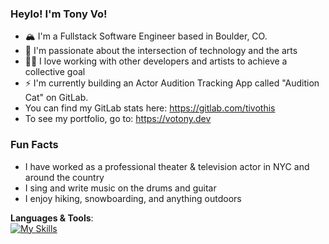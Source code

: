 ### Heylo! I'm Tony Vo!

- 🏔️ I'm a Fullstack Software Engineer based in Boulder, CO. 
- 👾 I'm passionate about the intersection of technology and the arts 
- 🙌🏾 I love working with other developers and artists to achieve a collective goal
- ⚡️ I'm currently building an Actor Audition Tracking App called "Audition Cat" on GitLab.
- You can find my GitLab stats here: https://gitlab.com/tivothis
- To see my portfolio, go to: https://votony.dev


### Fun Facts
- I have worked as a professional theater & television actor in NYC and around the country 
- I sing and write music on the drums and guitar
- I enjoy hiking, snowboarding, and anything outdoors


**Languages & Tools**: 
<br>
[![My Skills](https://skillicons.dev/icons?i=js,ts,html,css,react,nodejs,express,postgres,mongodb,aws,git&perline=10)](https://skillicons.dev)
